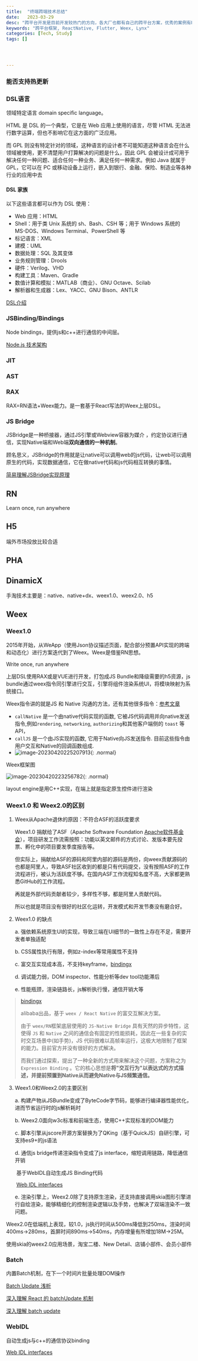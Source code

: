 ```yaml
---
title:  "终端跨端技术总结"
date:   2023-03-29
desc: "跨平台开发是目前开发较热门的方向，各大厂也都有自己的跨平台方案，优秀的案例有ReactNative、Flutter、Weex、Lynx等，就"
keywords: "跨平台框架, ReactNative, Flutter, Weex, Lynx"
categories: [Tech, Study]
tags: []




---
```




### 能否支持热更新

### DSL语言

领域特定语言 domain specific language。

HTML 是 DSL 的一个典型，它是在 Web 应用上使用的语言，尽管 HTML 无法进行数字运算，但也不影响它在这方面的广泛应用。

而 GPL 则没有特定针对的领域，这种语言的设计者不可能知道这种语言会在什么领域被使用，更不清楚用户打算解决的问题是什么，因此 GPL 会被设计成可用于解决任何一种问题、适合任何一种业务、满足任何一种需求。例如 Java 就属于 GPL，它可以在 PC 或移动设备上运行，嵌入到银行、金融、保险、制造业等各种行业的应用中去

#### DSL 家族

以下这些语言都可以作为 DSL 使用：

- Web 应用：HTML
- Shell：用于类 Unix 系统的 sh、Bash、CSH 等；用于 Windows 系统的 MS-DOS、Windows Terminal、PowerShell 等
- 标记语言：XML
- 建模：UML
- 数据处理：SQL 及其变体
- 业务规则管理：Drools
- 硬件：Verilog、VHD
- 构建工具：Maven、Gradle
- 数值计算和模拟：MATLAB（商业）、GNU Octave、Scilab
- 解析器和生成器：Lex、YACC、GNU Bison、ANTLR

[DSL介绍](https://ramboqiu.github.io/posts/%E4%B8%8D%E6%87%82%E5%B0%B1%E5%AD%A6%E4%B9%A0%E4%B9%8B%E4%B8%93%E6%9C%89%E5%90%8D%E8%AF%8D%E8%AE%B0%E5%BD%95/)

### JSBinding/Bindings

Node bindings，提供js和c++进行通信的中间层。

[Node.js 技术架构](https://zhuanlan.zhihu.com/p/428394028)

### JIT

### AST

### RAX

RAX=RN语法+Weex能力。是一套基于React写法的Weex上层DSL。



### JS Bridge

JSBridge是一种桥接器，通过JS引擎或Webview容器为媒介 ，约定协议进行通信，实现Native端和Web端**双向通信的一种机制**。

顾名思义，JSBridge的作用就是让native可以调用web的js代码，让web可以调用原生的代码，实现数据通信，它在做native代码和js代码相互转换的事情。

[简易理解JSBridge实现原理](https://www.jianshu.com/p/43b45b687593)



## RN

Learn once, run anywhere



## H5

端外市场投放比较合适

## PHA



## DinamicX

手淘技术主要是：native、native+dx、weex1.0、weex2.0、h5



## Weex

### Weex1.0

2015年开始，从WeApp（使用Json协议描述页面，配合部分预置API实现的跨端和动态化）进行方案迭代到了Weex。Weex是借鉴RN思想。

Write once, run anywhere

上层DSL使用RAX或是VUE进行开发，打包成JS Bundle和降级需要的h5资源，js bundle通过weex指令同引擎进行交互，引擎将组件渲染系统UI，将模块映射为系统接口。

Weex指令讲的就是JS 和 Native 沟通的方法，还有其他很多指令：[参考文章](https://esmeetu.gitbooks.io/weex/content/advanced/how-it-works.html)

- `callNative` 是一个由native代码实现的函数, 它被JS代码调用并向native发送指令,例如`rendering`, `networking`, `authorizing`和其他客户端侧的 `toast` 等API，
- `callJS` 是一个由JS实现的函数, 它用于Native向JS发送指令. 目前这些指令由用户交互和Native的回调函数组成.
- ![image-20230420225207913](/assets/img/sport/image-20230420225207913.png){: .normal}

Weex框架图

![image-20230420223256782](/assets/img/study/WX20230420-223228@2x.png){: .normal}

layout engine是用C++实现，在端上就是指定原生控件进行渲染



### Weex1.0 和 Weex2.0的区别

1. Weex从Apache退休的原因：不符合ASF的活跃度要求

   Weex1.0 捐献给了ASF（Apache Software Foundation [Apache软件基金会](https://zh.wikipedia.org/wiki/Apache软件基金会)），项目研发工作流需按照：功能以英文邮件的方式讨论、发版本要先投票、孵化中的项目要发季度报告等。

   但实际上，捐献给ASF的源码和阿里内部的源码是两份，向weex贡献源码的也都是阿里人，导致ASF社区收到的都是只有代码提交，没有按照ASF的工作流程进行，被认为活跃度不够。在国内ASF工作流程知名度不高，大家都更熟悉GitHub的工作流程。

   再就是外部代码贡献者较少，多样性不够，都是阿里人贡献代码。

   所以也就是项目没有很好的社区化运转，开发模式和开发节奏没有磨合好。

2. Weex1.0 的缺点

   a. 强依赖系统原生UI的实现，导致三端在UI细节的一致性上存在不足，需要开发者单独适配

   b. CSS属性执行有限，例如z-index等常用属性不支持

   c. 富交互实现成本高，不支持keyframe，[bindingx](https://gitee.com/mirrors/BindingX)

   d. 调试能力弱，DOM inspector、性能分析等dev tool功能滞后

   e. 性能瓶颈，渲染链路长，js解析执行慢，通信开销大等

> [bindingx](https://gitee.com/mirrors/BindingX)
>
> alibaba出品，基于 `weex / React Native` 的富交互解决方案。
>
> 由于 `weex/RN`框架底层使用的 `JS-Native Bridge` 具有天然的异步特性，这使得 `JS` 和 `Native` 之间的通信会有固定的性能损耗，因此在一些复杂的实时交互场景中(如手势)，JS 代码很难以高帧率运行，这极大地限制了框架的能力。目前官方并没有很好的方式解决。
>
> 而我们通过探索，提出了一种全新的方式用来解决这个问题，方案称之为 `Expression Binding` 。它的核心思想是**将"交互行为"以表达式的方式描述，并提前预置到Native从而避免Native与JS频繁通信。**

3. Weex1.0和Weex2.0的主要区别

   a. 构建产物从JSBundle变成了ByteCode字节码，能够进行编译器性能优化，进而节省运行时的js解析耗时

   b. Weex2.0面向w3c标准和前端生态，使用C++实现标准的DOM能力

   c. 脚本引擎从jscore开源方案替换为了QKing（基于QuickJS）自研引擎，可支持es9+的js语法

   d. 通信js bridge传递渲染指令变成了js interface，缩短调用链路，降低通信开销

   ​	基于WebIDL自动生成JS Binding代码
   
   ​	[Web IDL interfaces](https://zhuanlan.zhihu.com/p/40647281)
   
   e. 渲染引擎上，Weex2.0除了支持原生渲染，还支持直接调用skia图形引擎进行自绘渲染，能够精细化的控制渲染逻辑以及手势，也解决了双端渲染不一致问题。



Weex2.0在低端机上表现，较1.0，js执行时间从500ms降低到250ms，渲染时间400ms->280ms，首屏时间890ms->540ms，内存增量有所增加18M->25M。

使用skia的weex2.0应用场景，淘宝二楼、New Detail、店铺小部件、会员小部件		



### Batch

内置Batch机制，在下一个时间片批量处理DOM操作

[Batch Update 浅析](https://zhuanlan.zhihu.com/p/28532725)

[深入理解 React 的 batchUpdate 机制](https://undefinedblog.com/understand-react-batch-update/)

[深入理解 batch update](https://ithelp.ithome.com.tw/articles/10300091)



### WebIDL

自动生成js与c++的通信协议binding

[Web IDL interfaces](https://zhuanlan.zhihu.com/p/40647281)

  



